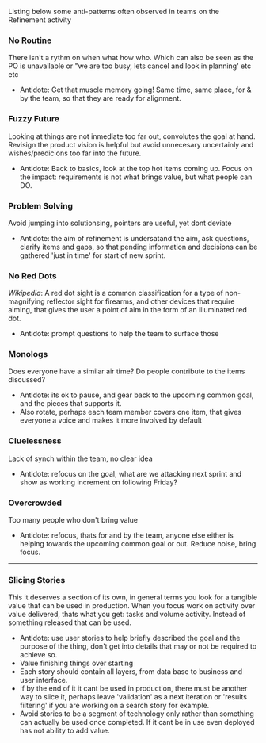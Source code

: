 
Listing below some anti-patterns often observed in teams on the Refinement activity
### No Routine
There isn't a rythm on when what how who. Which can also be seen as the PO is unavailable or "we are too busy, lets cancel and look in planning' etc etc
* Antidote: Get that muscle memory going! Same time, same place, for & by the team, so that they are ready for alignment.

### Fuzzy Future
Looking at things are not inmediate too far out, convolutes the goal at hand. Revisign the product vision is helpful but avoid unnecesary uncertainly and wishes/predicions too far into the future.
* Antidote: Back to basics, look at the top hot items coming up. Focus on the impact: requirements is not what brings value, but what people can DO.

### Problem Solving
Avoid jumping into solutionsing, pointers are useful, yet dont deviate
* Antidote: the aim of refinement is undersatand the aim, ask questions, clarify items and gaps, so that pending information and decisions can be gathered 'just in time' for start of new sprint.

### No Red Dots
*Wikipedia*: A red dot sight is a common classification for a type of non-magnifying reflector sight for firearms, and other devices that require aiming, that gives the user a point of aim in the form of an illuminated red dot.
* Antidote: prompt questions to help the team to surface those

### Monologs
Does everyone have a similar air time? Do people contribute to the items discussed?
* Antidote: its ok to pause, and gear back to the upcoming common goal, and the pieces that supports it.
* Also rotate, perhaps each team member covers one item, that gives everyone a voice and makes it more involved by default

### Cluelessness
Lack of synch within the team, no clear idea
* Antidote: refocus on the goal, what are we attacking next sprint and show as working increment on following Friday?

### Overcrowded
Too many people who don't bring value
* Antidote: refocus, thats for and by the team, anyone else either is helping towards the upcoming common goal or out. Reduce noise, bring focus.

----------
### Slicing Stories
This it deserves a section of its own, in general terms you look for a tangible value that can be used in production. 
When you focus work on activity over value delivered, thats what you get: tasks and volume activity. Instead of something released that can be used.
* Antidote: use user stories to help briefly described the goal and the purpose of the thing, don't get into details that may or not be required to achieve so. 
* Value finishing things over starting
* Each story should contain all layers, from data base to business and user interface. 
* If by the end of it it cant be used in production, there must be another way to slice it, perhaps leave 'validation' as a next iteration or 'results filtering' if you are working on a search story for example.
* Avoid stories to be a segment of technology only rather than something can actually be used once completed. If it cant be in use even deployed has not ability to add value.


